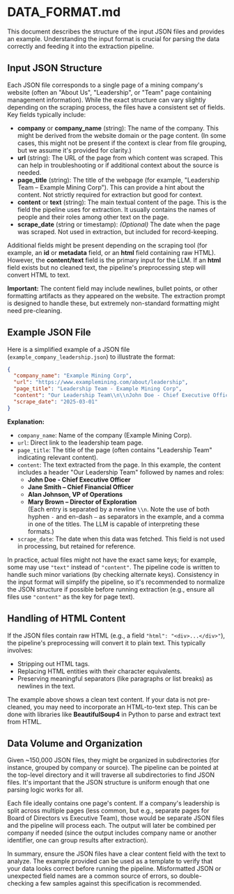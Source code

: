 # DATA_FORMAT.md

This document describes the structure of the input JSON files and provides an example. Understanding the input format is crucial for parsing the data correctly and feeding it into the extraction pipeline.

## Input JSON Structure

Each JSON file corresponds to a single page of a mining company's website (often an "About Us", "Leadership", or "Team" page containing management information). While the exact structure can vary slightly depending on the scraping process, the files have a consistent set of fields. Key fields typically include:

- **company** or **company_name** (string): The name of the company. This might be derived from the website domain or the page content. (In some cases, this might not be present if the context is clear from file grouping, but we assume it's provided for clarity.)
- **url** (string): The URL of the page from which content was scraped. This can help in troubleshooting or if additional context about the source is needed.
- **page_title** (string): The title of the webpage (for example, "Leadership Team – Example Mining Corp"). This can provide a hint about the content. Not strictly required for extraction but good for context.
- **content** or **text** (string): The main textual content of the page. This is the field the pipeline uses for extraction. It usually contains the names of people and their roles among other text on the page.
- **scrape_date** (string or timestamp): *(Optional)* The date when the page was scraped. Not used in extraction, but included for record-keeping.

Additional fields might be present depending on the scraping tool (for example, an **id** or **metadata** field, or an **html** field containing raw HTML). However, the **content/text** field is the primary input for the LLM. If an **html** field exists but no cleaned text, the pipeline's preprocessing step will convert HTML to text.

**Important:** The content field may include newlines, bullet points, or other formatting artifacts as they appeared on the website. The extraction prompt is designed to handle these, but extremely non-standard formatting might need pre-cleaning.

## Example JSON File

Here is a simplified example of a JSON file (`example_company_leadership.json`) to illustrate the format:

```json
{
  "company_name": "Example Mining Corp",
  "url": "https://www.examplemining.com/about/leadership",
  "page_title": "Leadership Team - Example Mining Corp",
  "content": "Our Leadership Team\\n\\nJohn Doe - Chief Executive Officer\\nJane Smith – Chief Financial Officer\\nAlan Johnson, VP of Operations\\nMary Brown – Director of Exploration\\n\\nExample Mining Corp is committed to ...",
  "scrape_date": "2025-03-01"
}
```

**Explanation:**

- `company_name`: Name of the company (Example Mining Corp).
- `url`: Direct link to the leadership team page.
- `page_title`: The title of the page (often contains "Leadership Team" indicating relevant content).
- `content`: The text extracted from the page. In this example, the content includes a header "Our Leadership Team" followed by names and roles:
  - **John Doe - Chief Executive Officer**  
  - **Jane Smith – Chief Financial Officer**  
  - **Alan Johnson, VP of Operations**  
  - **Mary Brown – Director of Exploration**  
  (Each entry is separated by a newline `\\n`. Note the use of both hyphen `-` and en-dash `–` as separators in the example, and a comma in one of the titles. The LLM is capable of interpreting these formats.)
- `scrape_date`: The date when this data was fetched. This field is not used in processing, but retained for reference.

In practice, actual files might not have the exact same keys; for example, some may use `"text"` instead of `"content"`. The pipeline code is written to handle such minor variations (by checking alternate keys). Consistency in the input format will simplify the pipeline, so it's recommended to normalize the JSON structure if possible before running extraction (e.g., ensure all files use `"content"` as the key for page text).

## Handling of HTML Content

If the JSON files contain raw HTML (e.g., a field `"html": "<div>...</div>"`), the pipeline's preprocessing will convert it to plain text. This typically involves:
- Stripping out HTML tags.
- Replacing HTML entities with their character equivalents.
- Preserving meaningful separators (like paragraphs or list breaks) as newlines in the text.

The example above shows a clean text content. If your data is not pre-cleaned, you may need to incorporate an HTML-to-text step. This can be done with libraries like **BeautifulSoup4** in Python to parse and extract text from HTML.

## Data Volume and Organization

Given ~150,000 JSON files, they might be organized in subdirectories (for instance, grouped by company or source). The pipeline can be pointed at the top-level directory and it will traverse all subdirectories to find JSON files. It's important that the JSON structure is uniform enough that one parsing logic works for all.

Each file ideally contains one page's content. If a company's leadership is split across multiple pages (less common, but e.g., separate pages for Board of Directors vs Executive Team), those would be separate JSON files and the pipeline will process each. The output will later be combined per company if needed (since the output includes company name or another identifier, one can group results after extraction).

In summary, ensure the JSON files have a clear content field with the text to analyze. The example provided can be used as a template to verify that your data looks correct before running the pipeline. Misformatted JSON or unexpected field names are a common source of errors, so double-checking a few samples against this specification is recommended. 